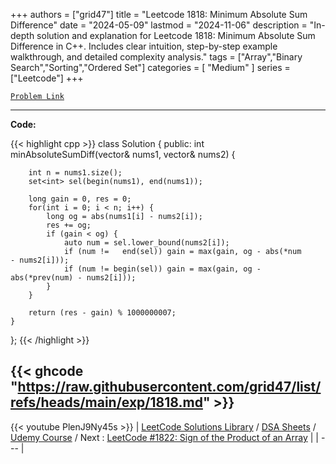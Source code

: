 
+++
authors = ["grid47"]
title = "Leetcode 1818: Minimum Absolute Sum Difference"
date = "2024-05-09"
lastmod = "2024-11-06"
description = "In-depth solution and explanation for Leetcode 1818: Minimum Absolute Sum Difference in C++. Includes clear intuition, step-by-step example walkthrough, and detailed complexity analysis."
tags = ["Array","Binary Search","Sorting","Ordered Set"]
categories = [
    "Medium"
]
series = ["Leetcode"]
+++



[`Problem Link`](https://leetcode.com/problems/minimum-absolute-sum-difference/description/)

---
**Code:**

{{< highlight cpp >}}
class Solution {
public:
    int minAbsoluteSumDiff(vector<int>& nums1, vector<int>& nums2) {

        int n = nums1.size();
        set<int> sel(begin(nums1), end(nums1));

        long gain = 0, res = 0;
        for(int i = 0; i < n; i++) {
            long og = abs(nums1[i] - nums2[i]);
            res += og;
            if (gain < og) {
                auto num = sel.lower_bound(nums2[i]);
                if (num !=   end(sel)) gain = max(gain, og - abs(*num       - nums2[i]));
                if (num != begin(sel)) gain = max(gain, og - abs(*prev(num) - nums2[i]));
            }
        }

        return (res - gain) % 1000000007;
    }
};
{{< /highlight >}}

{{< ghcode "https://raw.githubusercontent.com/grid47/list/refs/heads/main/exp/1818.md" >}}
---
{{< youtube PlenJ9Ny45s >}}
| [LeetCode Solutions Library](https://grid47.xyz/leetcode/) / [DSA Sheets](https://grid47.xyz/sheets/) / [Udemy Course](https://grid47.xyz/courses/) / Next : [LeetCode #1822: Sign of the Product of an Array](https://grid47.xyz/posts/leetcode-1822-sign-of-the-product-of-an-array-solution/) |
| --- |

